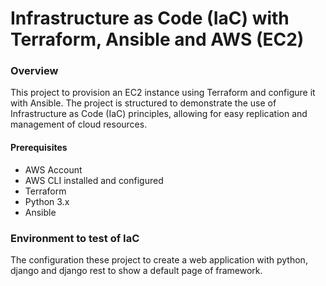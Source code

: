 # Infrastructure as Code (IaC) with Terraform, Ansible and AWS (EC2)

### Overview

This project to provision an EC2 instance using Terraform and configure it with Ansible.
The project is structured to demonstrate the use of Infrastructure as Code (IaC) principles, allowing for easy replication and management of cloud resources.

#### Prerequisites

- AWS Account
- AWS CLI installed and configured
- Terraform
- Python 3.x
- Ansible

### Environment to test of IaC

The configuration these project to create a web application with python, django and django rest to show a default page of framework.
